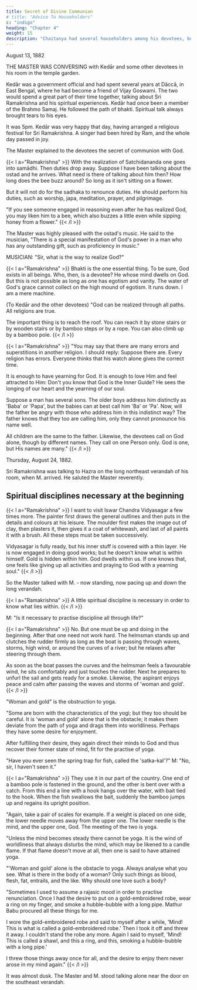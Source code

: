 ```yaml
---
title: Secret of Divine Communion
# title: "Advice To Householders"
c: "indigo"
heading: "Chapter 4"
weight: 15
description: "Chaitanya had several householders among his devotees, but they were householders in name only"
---
```



August 13, 1882

THE MASTER WAS CONVERSING with Kedār and some other devotees in his room in the temple garden. 

Kedār was a government official and had spent several years at Dāccā, in East Bengal, where he had become a friend of Vijay Goswami. The two would spend a great part of their time together, talking about Sri Ramakrishna and his spiritual experiences. Kedār had once been a member of the Brahmo Samaj. He followed the path of bhakti. Spiritual talk always brought tears to his eyes. 

It was 5pm. Kedār was very happy that day, having arranged a religious festival for Sri Ramakrishna. A singer had been hired by Ram, and the whole day passed in joy.


The Master explained to the devotees the secret of communion with God.

{{< l a="Ramakrishna" >}}
With the realization of Satchidananda one goes into samādhi. Then duties drop away. Suppose I have been talking about the ostad and he arrives. What need is there of talking about him then? How long does the bee buzz around? So long as it isn't sitting on a flower. 

But it will not do for the sadhaka to renounce duties. He should perform his duties, such as worship, japa, meditation, prayer, and pilgrimage.

"If you see someone engaged in reasoning even after he has realized God, you may liken
him to a bee, which also buzzes a little even while sipping honey from a flower."
{{< /l >}}


The Master was highly pleased with the ostad's music. He said to the musician, "There is a special manifestation of God's power in a man who has any outstanding gift, such as proficiency in music."

MUSICIAN: "Sir, what is the way to realize God?"

{{< l a="Ramakrishna" >}}
Bhakti is the one essential thing. To be sure, God exists in all beings. Who, then, is a devotee? He whose mind dwells on God. But this is not possible as long as one has egotism and vanity. The water of God's grace cannot collect on the high mound of egotism. It runs down. I am a mere machine.

(To Kedār and the other devotees) "God can be realized through all paths. All religions are true. 

The important thing is to reach the roof. You can reach it by stone stairs or by wooden stairs or by bamboo steps or by a rope. You can also climb up by a bamboo pole.
{{< /l >}}

{{< l a="Ramakrishna" >}}
"You may say that there are many errors and superstitions in another religion. I should reply: Suppose there are. Every religion has errors. Everyone thinks that his watch alone gives the correct time. 

It is enough to have yearning for God. It is enough to love Him and feel attracted to Him: Don't you know that God is the Inner Guide? He sees the longing of our heart and the yearning of our soul. 

Suppose a man has several sons. The older boys address him distinctly as 'Baba' or 'Papa', but the babies can at best call him
'Ba' or 'Pa'. Now, will the father be angry with those who address him in this indistinct way? The father knows that they too are calling him, only they cannot pronounce his name well. 

All children are the same to the father. Likewise, the devotees call on God alone, though by different names. They call on one Person only. God is one, but His names are many."
{{< /l >}}


Thursday, August 24, 1882.

Sri Ramakrishna was talking to Hazra on the long northeast verandah of his room, when M. arrived. He saluted the Master reverently.

## Spiritual disciplines necessary at the beginning

{{< l a="Ramakrishna" >}}
I want to visit Iswar Chandra Vidyasagar a few times more. The painter first draws the general outlines and then puts in the details and colours at his leisure. The moulder first makes the image out of clay, then plasters it, then gives it a coat of whitewash, and last of all paints it with a brush. All these steps must be taken successively. 

Vidyasagar is fully ready, but his inner stuff is covered with a thin layer. He is now engaged in doing good works; but he doesn't know what is within himself. Gold is hidden within him. God dwells within us. If one knows that, one feels like giving
up all activities and praying to God with a yearning soul."
{{< /l >}}

So the Master talked with M. - now standing, now pacing up and down the long verandah.

{{< l a="Ramakrishna" >}}
A little spiritual discipline is necessary in order to know what lies within.
{{< /l >}}


M: "Is it necessary to practise discipline all through life?"


{{< l a="Ramakrishna" >}}
No. But one must be up and doing in the beginning. After that one need not work hard. The helmsman stands up and clutches the rudder firmly as long as the boat is passing through waves, storms, high wind, or around the curves of a river; but he
relaxes after steering through them.

As soon as the boat passes the curves and the helmsman feels a favourable wind, he sits comfortably and just touches the rudder.
Next he prepares to unfurl the sail and gets ready for a smoke. Likewise, the aspirant
enjoys peace and calm after passing the waves and storms of 'woman and gold'.
{{< /l >}}

"Woman and gold" is the obstruction to yoga.

"Some are born with the characteristics of the yogi; but they too should be careful. It is 'woman and gold' alone that is the obstacle; it makes them deviate from the path of yoga and drags them into worldliness. Perhaps they have some desire for enjoyment.


After fulfilling their desire, they again direct their minds to God and thus recover their
former state of mind, fit for the practise of yoga.

"Have you ever seen the spring trap for fish, called the 'satka-kal'?"
M: "No, sir, I haven't seen it."


{{< l a="Ramakrishna" >}}
They use it in our part of the country. One end of a bamboo pole is fastened in the ground, and the other is bent over with a catch. From this end a line with a hook hangs over the water, with bait tied to the hook. When the fish swallows the bait,
suddenly the bamboo jumps up and regains its upright position.

"Again, take a pair of scales for example. If a weight is placed on one side, the lower needle moves away from the upper one. The lower needle is the mind, and the upper one, God. The meeting of the two is yoga.

"Unless the mind becomes steady there cannot be yoga. It is the wind of worldliness that always disturbs the mind, which may be likened to a candle flame. If that flame doesn't move at all, then one is said to have attained yoga.

"'Woman and gold' alone is the obstacle to yoga. Always analyse what you see. What is there in the body of a woman? Only such things as blood, flesh, fat, entrails, and the like. Why should one love such a body?

"Sometimes I used to assume a rajasic mood in order to practise renunciation. Once I had the desire to put on a gold-embroidered robe, wear a ring on my finger, and smoke a hubble-bubble with a long pipe. Mathur Babu procured all these things for me. 

I wore the gold-embroidered robe and said to myself after a while, 'Mind! This is what is called a gold-embroidered robe.' Then I took it off and threw it away. I couldn't stand the robe any more. Again I said to myself, 'Mind! This is called a shawl, and this a ring, and this, smoking a hubble-bubble with a long pipe.' 

I threw those things away once for all, and the desire to enjoy them never arose in my mind again."
{{< /l >}}


It was almost dusk. The Master and M. stood talking alone near the door on the southeast verandah.